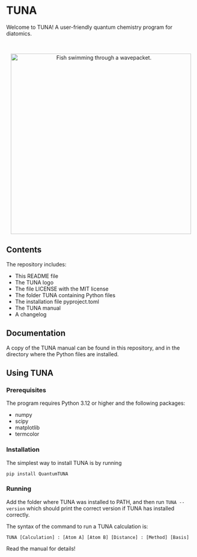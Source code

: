 # TUNA

Welcome to TUNA! A user-friendly quantum chemistry program for diatomics.

<br>
<p align="center"><img src="TUNA Logo.svg" alt="Fish swimming through a wavepacket." width=480 /></p>

## Contents

The repository includes:

* This README file
* The TUNA logo
* The file LICENSE with the MIT license
* The folder TUNA containing Python files
* The installation file pyproject.toml
* The TUNA manual
* A changelog

## Documentation

A copy of the TUNA manual can be found in this repository, and in the directory where the Python files are installed.

## Using TUNA

### Prerequisites
The program requires Python 3.12 or higher and the following packages:

* numpy
* scipy
* matplotlib
* termcolor

### Installation

The simplest way to install TUNA is by running

```
pip install QuantumTUNA
```

### Running

Add the folder where TUNA was installed to PATH, and then run ```TUNA --version``` which should print the correct version if TUNA has installed correctly.

The syntax of the command to run a TUNA calculation is:

```
TUNA [Calculation] : [Atom A] [Atom B] [Distance] : [Method] [Basis]
```

Read the manual for details!